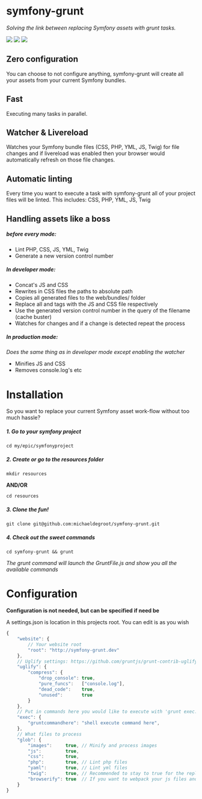 # symfony-grunt
_Solving the link between replacing Symfony assets with grunt tasks._

![](https://img.shields.io/badge/Project%20status-In%20Development-red.svg)
![](https://img.shields.io/badge/Stability-Kinda%20Works%20Bro-yellow.svg)
![](https://img.shields.io/badge/Production%20Ready-Hell%20No-red.svg)

## Zero configuration
You can choose to not configure anything, symfony-grunt will create all your assets from your current Symfony bundles.

## Fast
Executing many tasks in parallel.

## Watcher & Livereload
Watches your Symfony bundle files (CSS, PHP, YML, JS, Twig) for file changes and if livereload was enabled then your browser would automatically refresh on those file changes.

## Automatic linting
Every time you want to execute a task with symfony-grunt all of your project files will be linted. This includes: CSS, PHP, YML, JS, Twig

## Handling assets like a boss
##### before every mode:
 - Lint PHP, CSS, JS, YML, Twig
 - Generate a new version control number

##### In developer mode:
 - Concat's JS and CSS
 - Rewrites in CSS files the paths to absolute path
 - Copies all generated files to the web/bundles/ folder
 - Replace all <symfony-grunt-css> and <symfony-grunt-js> tags with the JS and CSS file respectively
 - Use the generated version control number in the query of the filename (cache buster)
 - Watches for changes and if a change is detected repeat the process

##### In production mode:
_Does the same thing as in developer mode except enabling the watcher_
 - Minifies JS and CSS
 - Removes console.log's etc

# Installation
So you want to replace your current Symfony asset work-flow without too much hassle?

##### 1. Go to your symfony project
`cd my/epic/symfonyproject`

##### 2. Create or go to the resources folder
`mkdir resources`

__AND/OR__

`cd resources`

##### 3. Clone the fun!
`git clone git@github.com:michaeldegroot/symfony-grunt.git`

##### 4. Check out the sweet commands
`cd symfony-grunt && grunt`

_The grunt command will launch the GruntFile.js and show you all the available commands_


# Configuration
__Configuration is not needed, but can be specified if need be__

A settings.json is location in this projects root. You can edit is as you wish

```js
{
	"website": {
		// Your website root
		"root": "http://symfony-grunt.dev"
	},
	// Uglify settings: https://github.com/gruntjs/grunt-contrib-uglify
	"uglify": {
        "compress": {
            "drop_console": true,
            "pure_funcs":   ["console.log"],
            "dead_code":    true,
            "unused":       true
        }
    },
    // Put in commands here you would like to execute with 'grunt exec:commandhere'
	"exec": {
	    "gruntcommandhere": "shell execute command here",
	},
	// What files to process
	"glob": {
		"images":     true, // Minify and process images
		"js":         true,
		"css":        true,
		"php":        true, // Lint php files
		"yaml":       true, // Lint yml files
		"twig":       true, // Recommended to stay to true for the replace functions
		"browserify": true  // If you want to webpack your js files and use that sexy ES6
	}
}
```
